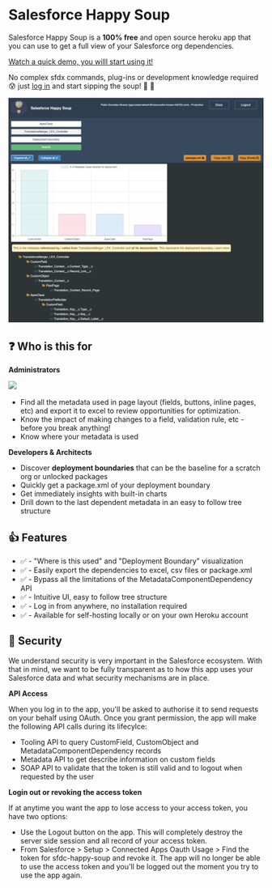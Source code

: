 # Salesforce Happy Soup

Salesforce Happy Soup is a **100% free** and open source heroku app that you can use to get a full view of your Salesforce org dependencies. 

[Watch a quick demo, you willl start using it!](http://github.com) 

No complex sfdx commands, plug-ins or development knowledge required :cold_sweat:  just [log in](https://sfdc-happy-soup.herokuapp.com/) and start sipping the soup! :stew: :clap:




<p align="center">
  <img src="./sfdc-happy-main.png" width="738">
</p>

## :question: Who is this for

**Administrators** 

<img src="https://d3nqfz2gm66yqg.cloudfront.net/images/v1463575370-salesforceadminCertifiedIMg_vlyccp.png" height="100px"> 

* Find all the metadata used in page layout (fields, buttons, inline pages, etc) and export it to excel to review opportunities for optimization.
* Know the impact of making changes to a field, validation rule, etc - before you break anything!
* Know where your metadata is used 

**Developers & Architects**

* Discover **deployment boundaries** that can be the baseline for a scratch org or unlocked packages
* Quickly get a package.xml of your deployment boundary
* Get immediately insights with built-in charts
* Drill down to the last dependent metadata in an easy to follow tree structure

## :thumbsup: Features

* :white_check_mark: -   "Where is this used" and "Deployment Boundary" visualization
* :white_check_mark: -   Easily export the dependencies to excel, csv files or package.xml
* :white_check_mark: -   Bypass all the limitations of the MetadataComponentDependency API
* :white_check_mark: -   Intuitive UI, easy to follow tree structure
* :white_check_mark: -   Log in from anywhere, no installation required
* :white_check_mark: -   Available for self-hosting locally or on your own Heroku account

## :no_entry_sign: Security 

We understand security is very important in the Salesforce ecosystem. With that in mind, we want to be fully transparent as to how this app uses your Salesforce data and what security mechanisms are in place.

**API Access**

When you log in to the app, you'll be asked to authorise it to send requests on your behalf using OAuth. Once you grant permission, the app will make the following API calls during its lifecylce:

* Tooling API to query CustomField, CustomObject and MetadataComponentDependency records
* Metadata API to get describe information on custom fields
* SOAP API to validate that the token is still valid and to logout when requested by the user

**Login out or revoking the access token**

If at anytime you want the app to lose access to your access token, you have two options:

* Use the Logout button on the app. This will completely destroy the server side session and all record of your access token. 
* From Salesforce > Setup > Connected Apps Oauth Usage > Find the token for sfdc-happy-soup and revoke it. The app will no longer be able to use the access token and you'll be logged out the moment you try to use the app again. 
